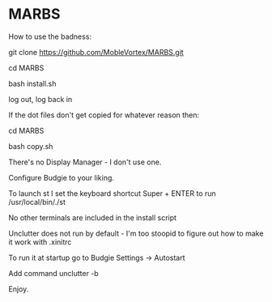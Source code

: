 # MARBS

How to use the badness:

git clone https://github.com/MobleVortex/MARBS.git

cd MARBS

bash install.sh

log out, log back in

If the dot files don't get copied for whatever reason then:

cd MARBS

bash copy.sh

There's no Display Manager - I don't use one.

Configure Budgie to your liking.

To launch st I set the keyboard shortcut Super + ENTER to run /usr/local/bin/./st

No other terminals are included in the install script

Unclutter does not run by default - I'm too stoopid to figure out how to make it work with .xinitrc

To run it at startup go to Budgie Settings -> Autostart

Add command unclutter -b

Enjoy.

